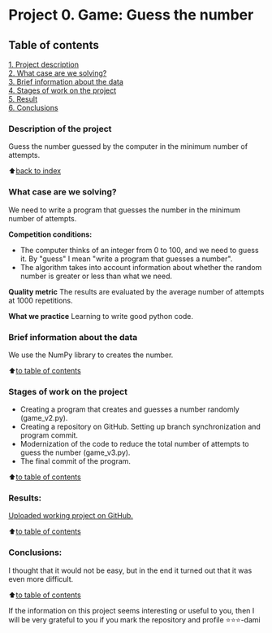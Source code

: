 # Project 0. Game: Guess the number

## Table of contents  
[1. Project description](https://github.com/SegaGLm/skill_factory_ds/blob/main/project_0/README.md#Table-of-contents)  
[2. What case are we solving?](https://github.com/SegaGLm/skill_factory_ds/blob/main/project_0/README.md#What-case-are-we-solving)  
[3. Brief information about the data](https://github.com/SegaGLm/skill_factory_ds/blob/main/project_0/README.md#Brief-information-about-the-data)  
[4. Stages of work on the project](https://github.com/SegaGLm/skill_factory_ds/blob/main/project_0/README.md#Stages-of-work-on-the-project)  
[5. Result](https://github.com/SegaGLm/skill_factory_ds/blob/main/project_0/README.md#Results)    
[6. Сonclusions](https://github.com/SegaGLm/skill_factory_ds/blob/main/project_0/README.md#Conclusions) 

### Description of the project
Guess the number guessed by the computer in the minimum number of attempts.

:arrow_up:[back to index](_)


### What case are we solving?    
We need to write a program that guesses the number in the minimum number of attempts.

**Competition conditions:**
- The computer thinks of an integer from 0 to 100, and we need to guess it. By "guess" I mean "write a program that guesses a number".
- The algorithm takes into account information about whether the random number is greater or less than what we need.

**Quality metric**
The results are evaluated by the average number of attempts at 1000 repetitions.

**What we practice**
Learning to write good python code.

### Brief information about the data
We use the NumPy library to creates the number.
  
:arrow_up:[to table of contents](https://github.com/SegaGLm/skill_factory_ds/blob/main/project_0/README.md#Table-of-contents)


### Stages of work on the project
- Creating a program that creates and guesses a number randomly (game_v2.py).
- Creating a repository on GitHub. Setting up branch synchronization and program commit.
- Modernization of the code to reduce the total number of attempts to guess the number (game_v3.py).
- The final commit of the program.

:arrow_up:[to table of contents](https://github.com/SegaGLm/skill_factory_ds/blob/main/project_0/README.md#Table-of-contents)


### Results:
[Uploaded working project on GitHub.](https://github.com/SegaGLm/skill_factory_ds/blob/main/project_0/game_v3.py) 

:arrow_up:[to table of contents](https://github.com/SegaGLm/skill_factory_ds/blob/main/project_0/README.md#Table-of-contents)


### Conclusions:
I thought that it would not be easy, but in the end it turned out that it was even more difficult.

:arrow_up:[to table of contents](https://github.com/SegaGLm/skill_factory_ds/blob/main/project_0/README.md#Table-of-contents)


If the information on this project seems interesting or useful to you, then I will be very grateful to you if you mark the repository and profile ⭐️⭐️⭐️-dami
